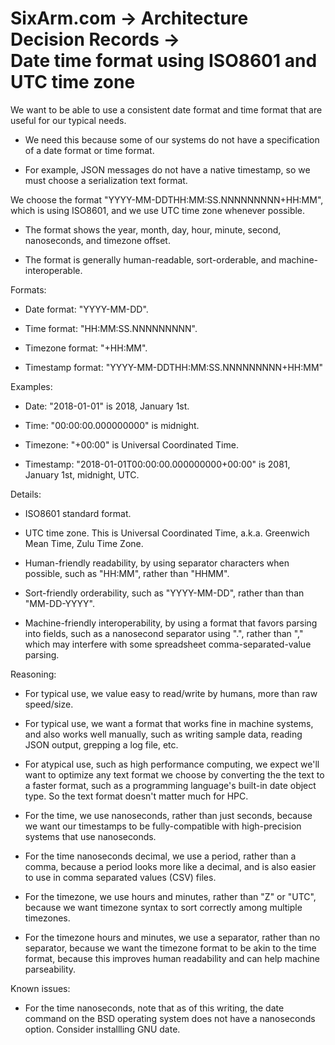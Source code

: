 # SixArm.com → Architecture Decision Records →<br> Date time format using ISO8601 and UTC time zone

We want to be able to use a consistent date format and time format that are useful for our typical needs.

  * We need this because some of our systems do not have a specification of a date format or time format.

  * For example, JSON messages do not have a native timestamp, so we must choose a serialization text format.

We choose the format "YYYY-MM-DDTHH:MM:SS.NNNNNNNNN+HH:MM", which is using ISO8601, and we use UTC time zone whenever possible.

  * The format shows the year, month, day, hour, minute, second, nanoseconds, and timezone offset.

  * The format is generally human-readable, sort-orderable, and machine-interoperable.

Formats:

  * Date format: "YYYY-MM-DD".

  * Time format: "HH:MM:SS.NNNNNNNNN".

  * Timezone format: "+HH:MM".

  * Timestamp format: "YYYY-MM-DDTHH:MM:SS.NNNNNNNNN+HH:MM"
  
Examples:

  * Date: "2018-01-01" is 2018, January 1st.

  * Time: "00:00:00.000000000" is midnight.

  * Timezone: "+00:00" is Universal Coordinated Time.

  * Timestamp: "2018-01-01T00:00:00.000000000+00:00" is 2081, January 1st, midnight, UTC.

Details:

  * ISO8601 standard format.

  * UTC time zone. This is Universal Coordinated Time, a.k.a. Greenwich Mean Time, Zulu Time Zone.

  * Human-friendly readability, by using separator characters when possible, such as "HH:MM", rather than "HHMM".

  * Sort-friendly orderability, such as "YYYY-MM-DD", rather than than "MM-DD-YYYY".

  * Machine-friendly interoperability, by using a format that favors parsing into fields, such as a nanosecond separator using ".", rather than "," which may interfere with some spreadsheet comma-separated-value parsing.
    
Reasoning:

  * For typical use, we value easy to read/write by humans, more than raw speed/size.

  * For typical use, we want a format that works fine in machine systems, and also works well manually, such as writing sample data, reading JSON output, grepping a log file, etc.

  * For atypical use, such as high performance computing, we expect we'll want to optimize any text format we choose by converting the the text to a faster format, such as a programming language's built-in date object type. So the text format doesn't matter much for HPC.

  * For the time, we use nanoseconds, rather than just seconds, because we want our timestamps to be fully-compatible with high-precision systems that use nanoseconds.

  * For the time nanoseconds decimal, we use a period, rather than a comma, because a period looks more like a decimal, and is also easier to use in comma separated values (CSV) files.

  * For the timezone, we use hours and minutes, rather than "Z" or "UTC", because we want timezone syntax to sort correctly among multiple timezones.

  * For the timezone hours and minutes, we use a separator, rather than no separator, because we want the timezone format to be akin to the time format, because this improves human readability and can help machine parseability.

Known issues:

  * For the time nanoseconds, note that as of this writing, the date command on the BSD operating system does not have a nanoseconds option. Consider installling GNU date.
